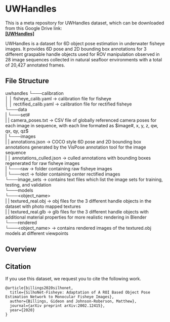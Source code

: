# UWHandles
This is a meta repository for UWHandles dataset, which can be downloaded from this Google Drive link:  
[**[UWHandles]**](https://drive.google.com/file/d/1mZYeBiceVeo9dRYaCuJBaY63NufiA_fB/view?usp=sharing)

UWHandles is a dataset for 6D object pose estimation in underwater fisheye images. It provides 6D pose and 2D bounding box annotations for 3 different graspable handle objects used for ROV manipulation observed in 28 image sequences collected in natural seafloor environments with a total of 20,427 annotated frames.

## File Structure

uwhandles
└───calibration  
│   │   fisheye_calib.yaml -> calibration file for fisheye  
│   │   rectified_calib.yaml -> calibration file for rectified fisheye  
└───data  
|   └───set#  
|       |   camera_poses.txt -> CSV file of globally referenced camera poses for each image in sequence, with each line formated as $image#, x, y, z, qw, qx, qy, qz$  
|       └───images  
|           |   annotations.json -> COCO style 6D pose and 2D bounding box annotations generated by the VisPose annotation tool for the image sequence  
|           │   annotations_culled.json -> culled annotations with bounding boxes regenerated for raw fisheye images  
|           └───raw -> folder containing raw fisheye images  
|           └───rect -> folder containing center rectified images    
└───image_sets -> contains text files which list the image sets for training, testing, and validation  
└───models  
    └───<object_name>  
    |   |   textured_real.obj -> obj files for the 3 different handle objects in the dataset with photo mapped textures  
    |   |   textured_real.glb -> glb files for the 3 different handle objects with additional material properties for more realistic rendering in Blender  
    └───rendered  
        └───<object_name> -> contains rendered images of the textured.obj models at different viewpoints

## Overview

## Citation
If you use this dataset, we request you to cite the following work.
```
@article{billings2020silhonet,
  title={SilhoNet-Fisheye: Adaptation of A ROI Based Object Pose Estimation Network to Monocular Fisheye Images},
  author={Billings, Gideon and Johnson-Roberson, Matthew},
  journal={arXiv preprint arXiv:2002.12415},
  year={2020}
}
```
